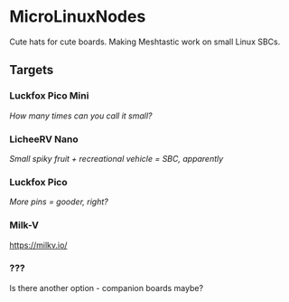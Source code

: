 # MicroLinuxNodes
Cute hats for cute boards. Making Meshtastic work on small Linux SBCs.


## Targets

### Luckfox Pico Mini
*How many times can you call it small?*

### LicheeRV Nano
*Small spiky fruit + recreational vehicle = SBC, apparently*

### Luckfox Pico
*More pins = gooder, right?*

### Milk-V
https://milkv.io/

### ???
Is there another option - companion boards maybe?
